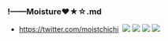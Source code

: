 ### !——Moisture❤★☆.md
- https://twitter.com/moistchichi
![]()
![](https://pbs.twimg.com/media/EDX-m7bVUAQ5dmI?format=jpg&name=4096x4096)
![](https://pbs.twimg.com/media/EDTnpC9U8AAzODv?format=jpg&name=4096x4096)
![](https://pbs.twimg.com/media/EDSF7-MVUAAYPCv?format=jpg&name=4096x4096)
![](https://pbs.twimg.com/media/EDSF8_DUcAAl7Xq?format=jpg&name=4096x4096)
